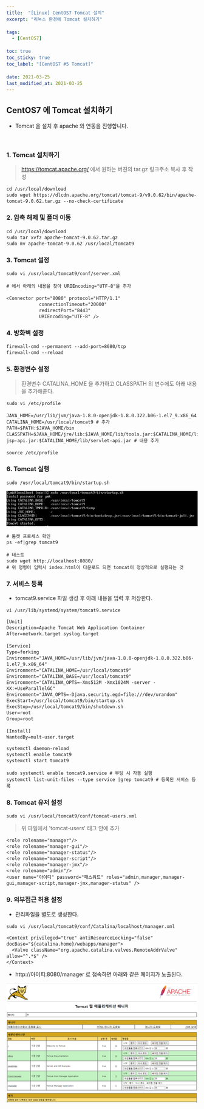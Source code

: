 ```yaml
---
title:  "[Linux] CentOS7 Tomcat 설치"
excerpt: "리눅스 환경에 Tomcat 설치하기"

tags:
  - [CentOS7]

toc: true
toc_sticky: true
toc_label: "[CentOS7 #5 Tomcat]"
 
date: 2021-03-25
last_modified_at: 2021-03-25
---
```


## CentOS7 에 Tomcat 설치하기
- Tomcat 을 설치 후 apache 와 연동을 진행합니다.

<br>


### 1. Tomcat 설치하기
  > https://tomcat.apache.org/ 에서 원하는 버젼의 tar.gz 링크주소 복사 후 작성 

  ```console
  cd /usr/local/download
  sudo wget https://dlcdn.apache.org/tomcat/tomcat-9/v9.0.62/bin/apache-tomcat-9.0.62.tar.gz --no-check-certificate
  ```

### 2. 압축 해제 및 폴더 이동

  ```console
  cd /usr/local/download
  sudo tar xvfz apache-tomcat-9.0.62.tar.gz
  sudo mv apache-tomcat-9.0.62 /usr/local/tomcat9
  ```

### 3. Tomcat 설정

  ```console
  sudo vi /usr/local/tomcat9/conf/server.xml

  # 에서 아래의 내용을 찾아 URIEncoding="UTF-8"을 추가
		
  <Connector port="8080" protocol="HTTP/1.1"
              connectionTimeout="20000"
              redirectPort="8443"
              URIEncoding="UTF-8" />
  ```

### 4. 방화벽 설정

  ```console
  firewall-cmd --permanent --add-port=8080/tcp
  firewall-cmd --reload
  ```

### 5. 환경변수 설정
  > 환경변수 CATALINA_HOME 을 추가하고 CLASSPATH 의 변수에도 아래 내용을 추가해준다.

  ```console
  sudo vi /etc/profile

  JAVA_HOME=/usr/lib/jvm/java-1.8.0-openjdk-1.8.0.322.b06-1.el7_9.x86_64
  CATALINA_HOME=/usr/local/tomcat9 # 추가
  PATH=$PATH:$JAVA_HOME/bin
  CLASSPATH=$JAVA_HOME/jre/lib:$JAVA_HOME/lib/tools.jar:$CATALINA_HOME/lib-jsp-api.jar:$CATALINA_HOME/lib/servlet-api.jar # 내용 추가

  source /etc/profile
  ```

### 6. Tomcat 실행

  ```console
  sudo /usr/local/tomcat9/bin/startup.sh
  ```

![VMWare](/assets/image/linux/Centos_install_tomcat_01.PNG)

  ```console
  # 톰캣 프로세스 확인
  ps -ef|grep tomcat9

  # 테스트
  sudo wget http://localhost:8080/
  # 위 명령어 입력시 index.html이 다운로드 되면 tomcat이 정상적으로 실행되는 것
  ```

### 7. 서비스 등록
  - tomcat9.service 파일 생성 후 아래 내용을 입력 후 저장한다.

  ```console
  vi /usr/lib/systemd/system/tomcat9.service
  ```

  ```console
  [Unit]
  Description=Apache Tomcat Web Application Container
  After=network.target syslog.target

  [Service]
  Type=forking
  Environment="JAVA_HOME=/usr/lib/jvm/java-1.8.0-openjdk-1.8.0.322.b06-1.el7_9.x86_64"
  Environment="CATALINA_HOME=/usr/local/tomcat9"
  Environment="CATALINA_BASE=/usr/local/tomcat9"
  Environment="CATALINA_OPTS=-Xms512M -Xmx1024M -server -XX:+UseParallelGC"
  Environment="JAVA_OPTS=-Djava.security.egd=file:///dev/urandom"
  ExecStart=/usr/local/tomcat9/bin/startup.sh
  ExecStop=/usr/local/tomcat9/bin/shutdown.sh
  User=root
  Group=root

  [Install]
  WantedBy=mult-user.target
  ```

  ```console
  systemctl daemon-reload
  systemctl enable tomcat9
  systemctl start tomcat9

  sudo systemctl enable tomcat9.service # 부팅 시 자동 실행
  systemctl list-unit-files --type service |grep tomcat9 # 등록된 서비스 등록
  ```

### 8. Tomcat 유저 설정

  ```console
  sudo vi /usr/local/tomcat9/conf/tomcat-users.xml
  ```
  
  > 위 파일에서 'tomcat-users' 태그 안에 추가

  ```console
  <role rolename="manager"/>
  <role rolename="manager-gui"/>
  <role rolename="manager-status"/>
  <role rolename="manager-script"/>
  <role rolename="manager-jmx"/>
  <role rolename="admin"/>
  <user name="아이디" password="패스워드" roles="admin,manager,manager-gui,manager-script,manager-jmx,manager-status" />
  ```

### 9. 외부접근 허용 설정
  - 관리파일을 별도로 생성한다.

  ```console
  sudo vi /usr/local/tomcat9/conf/Catalina/localhost/manager.xml
  ```
  
  ```console
  <Context privileged="true" antiResourceLocking="false" docBase="${catalina.home}/webapps/manager">
    <Valve className="org.apache.catalina.valves.RemoteAddrValve" allow="^.*$" />
  </Context>
  ```

  - http://아이피:8080/manager  로 접속하면 아래와 같은 페이지가 노출된다.

![VMWare](/assets/image/linux/Centos_install_tomcat_02.PNG)